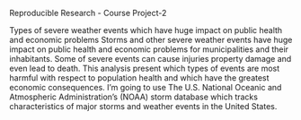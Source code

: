 Reproducible Research - Course Project-2

Types of severe weather events which have huge impact on public health and economic problems
Storms and other severe weather events have huge impact on public health and economic problems for municipalities and their inhabitants. Some of severe events can cause injuries property damage and even lead to death. This analysis present which types of events are most harmful with respect to population health and which have the greatest economic consequences. I’m going to use The U.S. National Oceanic and Atmospheric Administration’s (NOAA) storm database which tracks characteristics of major storms and weather events in the United States.

